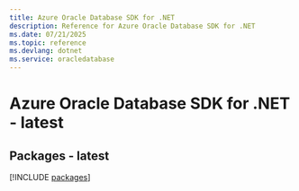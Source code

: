 ```yaml
---
title: Azure Oracle Database SDK for .NET
description: Reference for Azure Oracle Database SDK for .NET
ms.date: 07/21/2025
ms.topic: reference
ms.devlang: dotnet
ms.service: oracledatabase
---
```

# Azure Oracle Database SDK for .NET - latest
## Packages - latest
[!INCLUDE [packages](oracle-database-index.md)]
